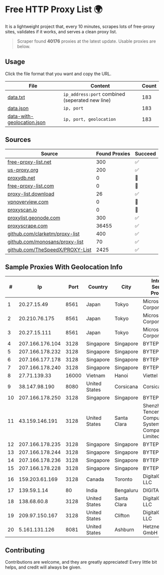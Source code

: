 
# Free HTTP Proxy List 🌍

It is a lightweight project that, every 10 minutes, scrapes lots of free-proxy sites, validates if it works, and serves a clean proxy list.


> Scraper found **40176** proxies at the latest update. Usable proxies are below.

## Usage

Click the file format that you want and copy the URL.


|File|Content|Count|
|----|-------|-----|
|[data.txt](https://raw.githubusercontent.com/themiralay/Proxy-List-World/master/data.txt)|`ip_address:port` combined (seperated new line)|183|
|[data.json](https://raw.githubusercontent.com/themiralay/Proxy-List-World/master/data.json)|`ip, port`|183|
|[data-with-geolocation.json](https://raw.githubusercontent.com/themiralay/Proxy-List-World/master/data-with-geolocation.json)|`ip, port, geolocation`|183|

## Sources

|Source|Found Proxies|Succeed|
|------|-------------|-------|
|[free-proxy-list.net](https://free-proxy-list.net)|300|✅|
|[us-proxy.org](https://www.us-proxy.org)|200|✅|
|[proxydb.net](http://proxydb.net)|0|🚫|
|[free-proxy-list.com](https://free-proxy-list.com/?page=&port=&type%5B%5D=http&type%5B%5D=https&up_time=0&search=Search)|0|🚫|
|[proxy-list.download](https://www.proxy-list.download/HTTP)|26|✅|
|[vpnoverview.com](https://vpnoverview.com/privacy/anonymous-browsing/free-proxy-servers)|0|🚫|
|[proxyscan.io](https://www.proxyscan.io)|0|🚫|
|[proxylist.geonode.com](https://proxylist.geonode.com/api/proxy-list?limit=300&page=1&sort_by=lastChecked&sort_type=desc&protocols=http,https)|300|✅|
|[proxyscrape.com](https://api.proxyscrape.com/v2/?request=displayproxies&protocol=http&timeout=10000&country=all&ssl=all&anonymity=all)|36455|✅|
|[github.com/clarketm/proxy-list](https://raw.githubusercontent.com/clarketm/proxy-list/master/proxy-list-raw.txt)|400|✅|
|[github.com/monosans/proxy-list](https://raw.githubusercontent.com/monosans/proxy-list/main/proxies/http.txt)|70|✅|
|[github.com/TheSpeedX/PROXY-List](https://raw.githubusercontent.com/TheSpeedX/PROXY-List/master/http.txt)|2425|✅|


## Sample Proxies With Geolocation Info

|#|Ip|Port|Country|City|Internet Service Provider|
|-|--|----|-------|----|-------------------------|
|1|20.27.15.49|8561|Japan|Tokyo|Microsoft Corporation|
|2|20.210.76.175|8561|Japan|Tokyo|Microsoft Corporation|
|3|20.27.15.111|8561|Japan|Tokyo|Microsoft Corporation|
|4|207.166.176.104|3128|Singapore|Singapore|BYTEPLUS|
|5|207.166.178.232|3128|Singapore|Singapore|BYTEPLUS|
|6|207.166.177.178|3128|Singapore|Singapore|BYTEPLUS|
|7|207.166.178.240|3128|Singapore|Singapore|BYTEPLUS|
|8|27.71.139.33|16000|Vietnam|Hanoi|Viettel Group|
|9|38.147.98.190|8080|United States|Corsicana|Corsicana ISD|
|10|207.166.178.250|3128|Singapore|Singapore|BYTEPLUS|
|11|43.159.146.191|3128|United States|Santa Clara|Shenzhen Tencent Computer Systems Company Limited|
|12|207.166.178.235|3128|Singapore|Singapore|BYTEPLUS|
|13|207.166.178.244|3128|Singapore|Singapore|BYTEPLUS|
|14|207.166.178.236|3128|Singapore|Singapore|BYTEPLUS|
|15|207.166.178.228|3128|Singapore|Singapore|BYTEPLUS|
|16|159.203.61.169|3128|Canada|Toronto|DigitalOcean, LLC|
|17|139.59.1.14|80|India|Bengaluru|DIGITALOCEAN|
|18|138.68.60.8|3128|United States|Santa Clara|DigitalOcean, LLC|
|19|209.97.150.167|3128|United States|Clifton|DigitalOcean, LLC|
|20|5.161.131.126|8081|United States|Ashburn|Hetzner Online GmbH|



## Contributing

Contributions are welcome, and they are greatly appreciated! Every
little bit helps, and credit will always be given.

